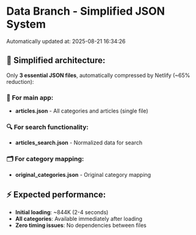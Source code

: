 # Data Branch - Simplified JSON System
Automatically updated at: 2025-08-21 16:34:26

## 🎯 Simplified architecture:
Only **3 essential JSON files**, automatically compressed by Netlify (~65% reduction):

### 📱 For main app:
- **articles.json** - All categories and articles (single file)

### 🔍 For search functionality:
- **articles_search.json** - Normalized data for search

### 🗂️ For category mapping:
- **original_categories.json** - Original category mapping

## ⚡ Expected performance:
- **Initial loading**: ~844K (2-4 seconds)
- **All categories**: Available immediately after loading
- **Zero timing issues**: No dependencies between files
